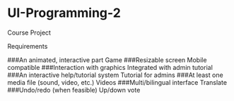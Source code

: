 # UI-Programming-2
Course Project

Requirements

###An animated, interactive part
  Game
###Resizable screen
  Mobile compatible
###Interaction with graphics
  Integrated with admin tutorial
###An interactive help/tutorial system
  Tutorial for admins
###At least one media file (sound, video, etc.)
  Videos
###Multi/bilingual interface
  Translate
###Undo/redo (when feasible)
  Up/down vote
